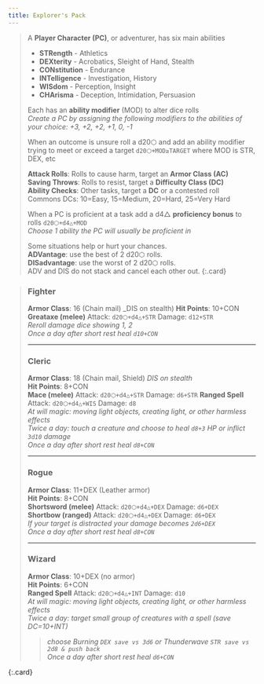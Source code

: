 ```yaml
---
title: Explorer's Pack
---
```


> A **Player Character (PC)**, or adventurer, has six main abilities
>
> - **STRength** - Athletics
> - **DEXterity** - Acrobatics, Sleight of Hand, Stealth
> - **CONstitution** - Endurance
> - **INTelligence** - Investigation, History
> - **WISdom** - Perception, Insight
> - **CHArisma** - Deception, Intimidation, Persuasion
>
>Each has an **ability modifier** (MOD) to alter dice rolls  
>_Create a PC by assigning the following modifiers to the abilities of your choice: +3, +2, +2, +1, 0, -1_
>
>When an outcome is unsure roll a d20⬡ and add an ability modifier trying to meet or exceed a target `d20⬡+MOD≥TARGET` where MOD is STR, DEX, etc
>
>**Attack Rolls**: Rolls to cause harm, target an **Armor Class (AC)**  
>**Saving Throws**: Rolls to resist, target a **Difficulty Class (DC)**  
>**Ability Checks**: Other tasks, target a **DC** or a contested roll    
>Commons DCs: 10=Easy, 15=Medium, 20=Hard, 25=Very Hard
>
>When a PC is proficient at a task add a d4△ **proficiency bonus** to rolls `d20⬡+d4△+MOD`  
>_Choose 1 ability the PC will usually be proficient in_
>
>Some situations help or hurt your chances.  
>**ADVantage**: use the best of 2 d20⬡ rolls.  
>**DISadvantage**: use the worst of 2 d20⬡ rolls.  
>ADV and DIS do not stack and cancel each other out. 
{:.card}



> ### Fighter  
> **Armor Class**: 16 (Chain mail) _DIS on stealth)
> **Hit Points**: 10+CON  
> **Greataxe (melee)** Attack: `d20⬡+d4△+STR` Damage: `d12+STR`  
> _Reroll damage dice showing 1, 2_  
> _Once a day after short rest heal `d10+CON`_  
>
> -----
>
> ### Cleric
> **Armor Class**: 18 (Chain mail, Shield) _DIS on stealth_  
> **Hit Points**: 8+CON  
> **Mace (melee)** Attack: `d20⬡+d4△+STR` Damage: `d6+STR`
> **Ranged Spell** Attack: `d20⬡+d4△+WIS` Damage: `d8`  
> _At will magic: moving light objects, creating light, or other harmless effects_  
> _Twice a day: touch a creature and choose to heal `d8+3` HP or inflict `3d10` damage_  
> _Once a day after short rest heal `d8+CON`_  
>
> -----
>
> ### Rogue
> **Armor Class**: 11+DEX (Leather armor)  
> **Hit Points**: 8+CON  
> **Shortsword (melee)** Attack: `d20⬡+d4△+DEX` Damage: `d6+DEX`  
> **Shortbow (ranged)** Attack: `d20⬡+d4△+DEX` Damage: `d6+DEX`  
> _If your target is distracted your damage becomes `2d6+DEX`_  
> _Once a day after short rest heal `d8+CON`_  
>
> -----
>
> ### Wizard
> **Armor Class**: 10+DEX (no armor)  
> **Hit Points**: 6+CON  
> **Ranged Spell** Attack: `d20⬡+d4△+INT` Damage: `d10`  
> _At will magic: moving light objects, creating light, or other harmless effects_  
> _Twice a day: target small group of creatures with a spell (save DC=10+INT)_  
> >  _choose Burning `DEX save vs 3d6` or Thunderwave `STR save vs 2d8 & push back`_  
> _Once a day after short rest heal `d6+CON`_  
>
{:.card}
